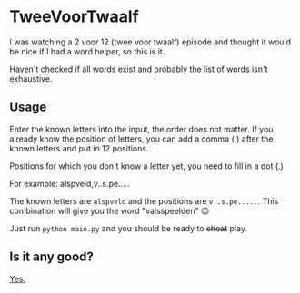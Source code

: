 # TweeVoorTwaalf

I was watching a 2 voor 12 (twee voor twaalf) episode and thought it would be nice
if I had a word helper, so this is it.

Haven't checked if all words exist and probably the list of words isn't exhaustive.

## Usage
Enter the known letters into the input, the order does not matter.
If you already know the position of letters, you can add a comma (,)
after the known letters and put in 12 positions. 

Positions for which you don't know a letter yet, you need to fill in a dot (.)

For example: alspveld,v..s.pe.....

The known letters are `alspveld` and the positions are `v..s.pe.....`.
This combination will give you the word "valsspeelden" 😉

Just run `python main.py` and you should be ready to ~~cheat~~ play.

## Is it any good?

[Yes.](http://news.ycombinator.com/item?id=3067434)